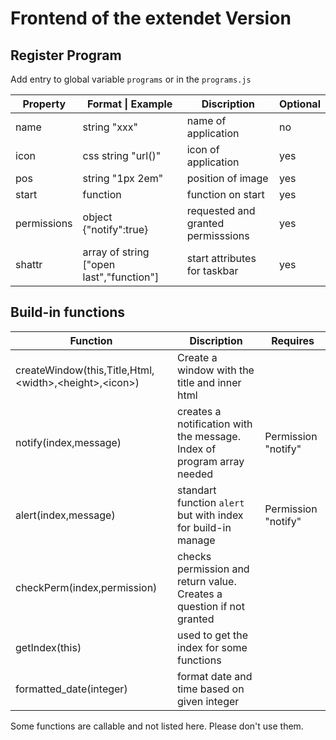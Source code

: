 # Frontend of the extendet Version

## Register Program

Add entry to global variable `programs` or in the `programs.js`

|Property|Format \| Example|Discription|Optional|
|---|---|---|---|
|name|string "xxx"|name of application|no|
|icon|css string "url()"|icon of application|yes|
|pos|string "1px 2em"|position of image|yes|
|start|function|function on start|yes|
|permissions|object {"notify":true}|requested and granted permisssions|yes|
|shattr|array of string ["open last","function"]|start attributes for taskbar|yes|

## Build-in functions

|Function|Discription|Requires|
|---|---|---|
|createWindow(this,Title,Html,\<width>,\<height>,\<icon>)|Create a window with the title and inner html||
|notify(index,message)|creates a notification with the message. Index of program array needed|Permission "notify"|
|alert(index,message)|standart function `alert` but with index for build-in manage|Permission "notify"|
|checkPerm(index,permission)|checks permission and return value. Creates a question if not granted||
|getIndex(this)|used to get the index for some functions||
|formatted_date(integer)|format date and time based on given integer||

Some functions are callable and not listed here. Please don't use them.
